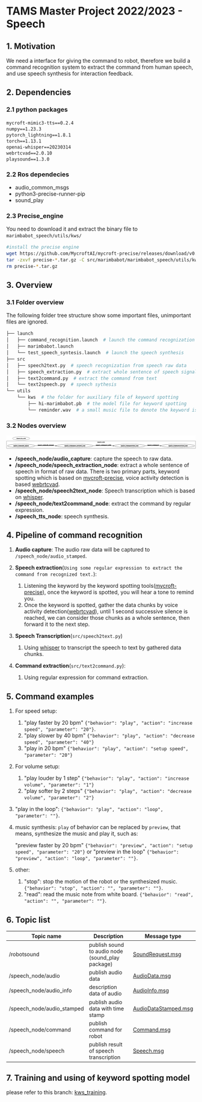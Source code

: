 # TAMS Master Project 2022/2023 - Speech

## 1. Motivation

We need a interface for giving the command to robot, therefore we build a command recognition system to extract the command from human speech, and use speech synthesis for interaction feedback. 

## 2. Dependencies

### 2.1 python packages

```
mycroft-mimic3-tts==0.2.4
numpy==1.23.3
pytorch_lightning==1.8.1
torch==1.13.1
openai-whisper==20230314
webrtcvad==2.0.10
playsound==1.3.0
```

### 2.2 Ros dependecies

-   audio_common_msgs
-   python3-precise-runner-pip
-   sound_play

### 2.3 Precise_engine

You need to download it and extract the binary file to `marimbabot_speech/utils/kws/`

```bash
#install the precise engine
wget https://github.com/MycroftAI/mycroft-precise/releases/download/v0.3.0/precise-engine_0.3.0_x86_64.tar.gz
tar -zxvf precise-*.tar.gz -C src/marimbabot/marimbabot_speech/utils/kws/
rm precise-*.tar.gz
```

## 3. Overview

### 3.1 Folder overview

The following folder tree structure show some important files, unimportant files are ignored.

```bash
├── launch
│   ├── command_recognition.launch  # launch the command recognization
│   ├── marimbabot.launch
│   └── test_speech_syntesis.launch  # launch the speech synthesis
├── src
│   ├── speech2text.py  # speech recognization from speech raw data
│   ├── speech_extraction.py  # extract whole sentence of speech signal in format of raw data 
│   ├── text2command.py  # extract the command from text
│   └── text2speech.py  # speech sythesis
└── utils
    └── kws  # the folder for auxiliary file of keyword spotting
        ├── hi-marimbabot.pb  # the model file for keyword spotting
        └── reminder.wav  # a small music file to denote the keyword is spotted
```

### 3.2 Nodes overview

<img src="./README.assets/image-20231004163741787.png" alt="image-20231004163741787" />

-   **/speech_node/audio_capture**: capture the speech to raw data.
-   **/speech_node/speech_extraction_node**: extract a whole sentence of speech in format of raw data. There is two primary parts, keyword spotting which is based on [mycroft-precise](https://github.com/MycroftAI/mycroft-precise), voice activity detection is based [webrtcvad](https://github.com/wiseman/py-webrtcvad).
-   **/speech_node/speech2text_node**: Speech transcription which is based on [whisper](https://github.com/openai/whisper).
-   **/speech_node/text2command_node**:  extract the command by regular expression.
-   **/speech_tts_node**:  speech synthesis.

## 4. Pipeline of command recognition 

1.  **Audio capture**:
    The audio raw data will be captured to `/speech_node/audio_stamped`.
2.  **Speech extraction**(`Using some regular expression to extract the command from recognized text.`): 
    1.   Listening the keyword by the keyword spotting tools([mycroft-precise](https://github.com/MycroftAI/mycroft-precise)), once the keyword is spotted, you will hear a tone to remind you.
    2.   Once the keyword is spotted, gather the data chunks by voice activity detection([webrtcvad](https://github.com/wiseman/py-webrtcvad)), until 1 second successive silence is reached, we can consider those chunks as a whole sentence, then forward it to the next step.
3.  **Speech Transcription**(`src/speech2text.py`)
    1.  Using [whisper](https://github.com/openai/whisper) to transcript the speech to text by gathered data chunks.

4.  **Command extraction**(`src/text2command.py`):
    1.   Using regular expression for command extraction.

## 5. Command examples

1.  For speed setup:

    1.  "play faster by 20 bpm"
        `{"behavior": "play", "action": "increase speed", "parameter": "20"}`.
    2.  "play slower by 40 bpm"
        `{"behavior": "play", "action": "decrease speed", "parameter": "40"}`
    3.  "play in 20 bpm"
        `{"behavior": "play", "action": "setup speed", "parameter": "20"}`

2.  For volume setup:

    1.  "play louder by 1 step"
        `{"behavior": "play", "action": "increase volume", "parameter": "1"}`
    2.  "play softer by 2 steps"
        `{"behavior": "play", "action": "decrease volume", "parameter": "2"}`

3.  "play in the loop":
    `{"behavior": "play", "action": "loop", "parameter": ""}`.

4.  music synthesis:
    `play` of behavior can be replaced by `preview`, that means, synthesize the music and play it, such as:

    "preview faster by 20 bpm"
    `{"behavior": "preview", "action": "setup speed", "parameter": "20"}`
    or "preview in the loop"
    `{"behavior": "preview", "action": "loop", "parameter": ""}`.

5.  other:

    1.  "stop": stop the motion of the robot or the synthesized music.
        `{"behavior": "stop", "action": "", "parameter": ""}`.
    2.  "read": read the music note from white board.
        `{"behavior": "read", "action": "", "parameter": ""}`.

## 6. Topic list

| Topic name                 | Description                                      | Message type                                                 |
| -------------------------- | ------------------------------------------------ | ------------------------------------------------------------ |
| /robotsound                | publish sound to audio node (sound_play package) | [SoundRequest.msg](http://docs.ros.org/en/jade/api/sound_play/html/msg/SoundRequest.html) |
| /speech_node/audio         | publish audio data                               | [AudioData.msg](https://github.com/ros-drivers/audio_common/blob/master/audio_common_msgs/msg/AudioData.msg) |
| /speech_node/audio_info    | description data of audio                        | [AudioInfo.msg](http://docs.ros.org/en/noetic/api/audio_common_msgs/html/msg/AudioInfo.html) |
| /speech_node/audio_stamped | publish audio data with time stamp               | [AudioDataStamped.msg](https://github.com/ros-drivers/audio_common/blob/master/audio_common_msgs/msg/AudioDataStamped.msg) |
| /speech_node/command       | publish command for robot                        | [Command.msg](../marimbabot_msgs/msg/Command.msg)            |
| /speech_node/speech        | publish result of speech transcription           | [Speech.msg](../marimbabot_msgs/msg/Speech.msg)              |

## 7. Training and using of keyword spotting model

please refer to this branch: [kws_training](https://github.com/UHHRobotics22-23/marimbabot/tree/kws_training).